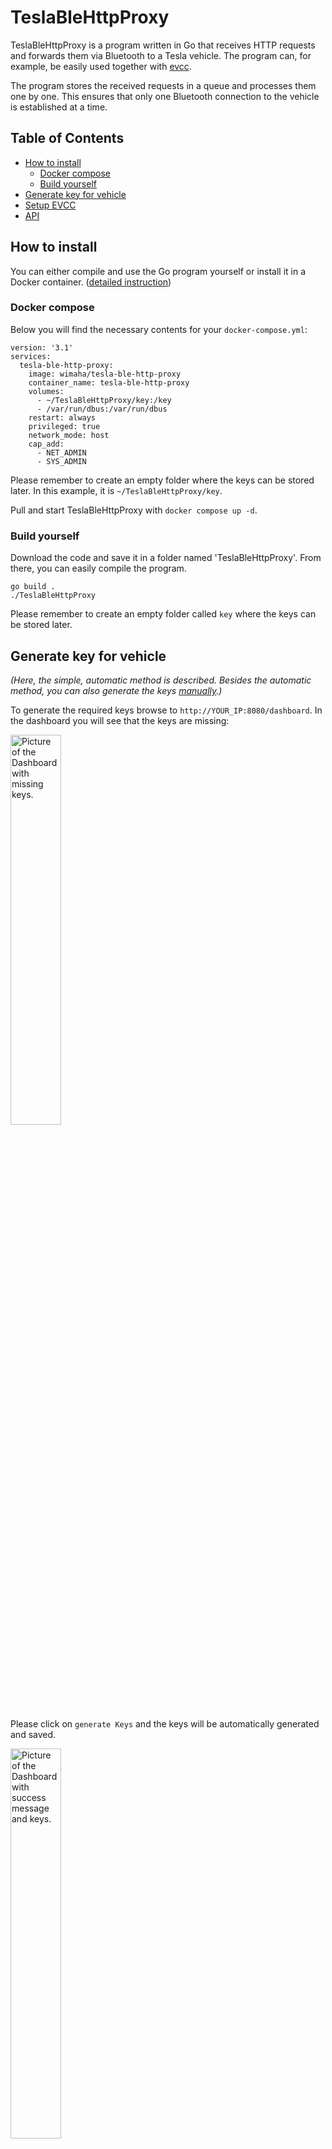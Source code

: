 # TeslaBleHttpProxy

TeslaBleHttpProxy is a program written in Go that receives HTTP requests and forwards them via Bluetooth to a Tesla vehicle. The program can, for example, be easily used together with [evcc](https://github.com/evcc-io/evcc).

The program stores the received requests in a queue and processes them one by one. This ensures that only one Bluetooth connection to the vehicle is established at a time.

## Table of Contents

- [How to install](#how-to-install)
  - [Docker compose](#docker-compose)
  - [Build yourself](#build-yourself)
- [Generate key for vehicle](#generate-key-for-vehicle)
- [Setup EVCC](#setup-evcc)
- [API](#api)

## How to install

You can either compile and use the Go program yourself or install it in a Docker container. ([detailed instruction](docs/installation.md))

### Docker compose

Below you will find the necessary contents for your `docker-compose.yml`:

```
version: '3.1'
services:
  tesla-ble-http-proxy:
    image: wimaha/tesla-ble-http-proxy
    container_name: tesla-ble-http-proxy
    volumes:
      - ~/TeslaBleHttpProxy/key:/key
      - /var/run/dbus:/var/run/dbus
    restart: always
    privileged: true
    network_mode: host
    cap_add:
      - NET_ADMIN
      - SYS_ADMIN
```

Please remember to create an empty folder where the keys can be stored later. In this example, it is `~/TeslaBleHttpProxy/key`.

Pull and start TeslaBleHttpProxy with `docker compose up -d`.

### Build yourself

Download the code and save it in a folder named 'TeslaBleHttpProxy'. From there, you can easily compile the program.

```
go build .
./TeslaBleHttpProxy
```

Please remember to create an empty folder called `key` where the keys can be stored later.

## Generate key for vehicle

*(Here, the simple, automatic method is described. Besides the automatic method, you can also generate the keys [manually](docs/manually_gen_key.md).)*

To generate the required keys browse to `http://YOUR_IP:8080/dashboard`. In the dashboard you will see that the keys are missing:

<img src="docs/proxy1.png" alt="Picture of the Dashboard with missing keys." width="40%" height="40%">

Please click on `generate Keys` and the keys will be automatically generated and saved.

<img src="docs/proxy2.png" alt="Picture of the Dashboard with success message and keys." width="40%" height="40%">

After that please enter your VIN under `Setup Vehicle`. Before you proceed make sure your vehicle is awake! So you have to manually wake the vehicle before you send the key to the vehicle.

<img src="docs/proxy3.png" alt="Picture of Setup Vehicle Part of the Dashboard." width="40%" height="40%">

Finally the keys is send to the vehicle. You have to confirm by tapping your NFC card on center console.

<img src="docs/proxy6.png" alt="Picture of success message sent add-key request." width="40%" height="40%">

You can now close the dashboard and use the proxy. 🙂

## Setup EVCC

***Since version 0.128.0 or newer of evcc it is very easy to integrate ble proxy:***
```
- name: model3
    type: template
    template: tesla
    title: Tesla
    icon: car
    accessToken: YOUR_ACCESS_TOKEN
    refreshToken: YOUR_REFRSH_TOKEN
    capacity: 60
    commandProxy: http://YOUR_IP:8080
```

If you want to use an older version:


***Attention: You have to use at least version 0.127.2 or newer of evcc***
Below is a sample configuration of a custom vehicle in evcc:

```
vehicles:
  - name: model3
    type: custom
    title: Tesla Model 3
    capacity: 60
    chargeenable:
      source: http
      uri: "http://IP:8080/api/1/vehicles/VIN/command/{{if .chargeenable}}charge_start{{else}}charge_stop{{end}}"
      method: POST
      body: ""
    maxcurrent: # set charger max current (A)
      source: http
      uri: http://IP:8080/api/1/vehicles/VIN/command/set_charging_amps
      method: POST
      body: '{"charging_amps": "{{.maxcurrent}}"}'
    wakeup: # vehicle wake up command
      source: http
      uri: http://IP:8080/api/1/vehicles/VIN/command/wake_up
      method: POST
      body: ""
    soc:
      source: [Your Source ...]
    range:
      source: [Your Source ...]
    status:
      source: combined
      plugged:
        source: [Your Source ...]
      charging:
        source: [Your Source ...]
```

## API

The program uses the same interfaces as the Tesla [Fleet API](https://developer.tesla.com/docs/fleet-api#vehicle-commands). Currently, the following requests are supported: 

- wake_up
- charge_start
- charge_stop
- set_charging_amps
- set_charge_limit
- flash_lights





